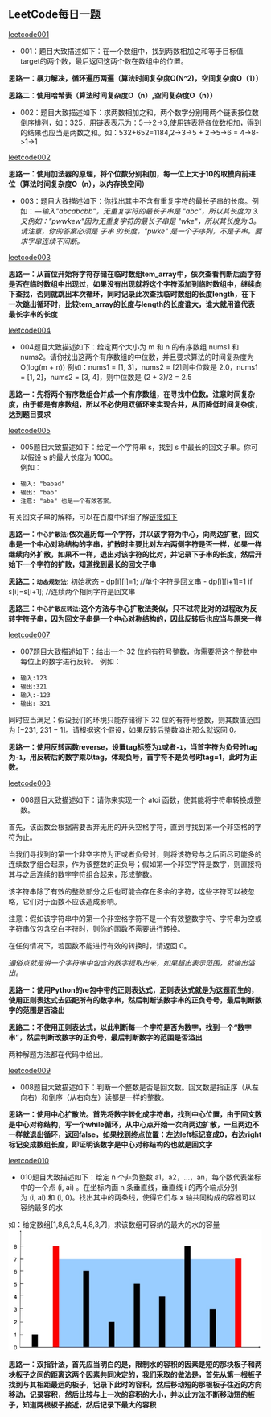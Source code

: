 
## LeetCode每日一题
[leetcode001](https://leetcode-cn.com/problems/two-sum/)

* 001：题目大致描述如下：在一个数组中，找到两数相加之和等于目标值target的两个数，最后返回这两个数在数组中的位置。  

**思路一：暴力解决，循环遍历两遍（算法时间复杂度O(N^2)，空间复杂度O（1））**  

**思路二：使用哈希表（算法时间复杂度O（n）,空间复杂度O（n））**  

* 002：题目大致描述如下：求两数相加之和，两个数字分别用两个链表按位数倒序排列，如：325，用链表表示为：5—>2->3,使用链表将各位数相加，得到的结果也应当是两数之和。如：532+652=1184,2->3->5 + 2->5->6 = 4->8->1->1  

[leetcode002](https://leetcode-cn.com/problems/add-two-numbers/) 

**思路一：使用加法器的原理，将个位数分别相加，每一位上大于10的取模向前进位（算法时间复杂度O（n），以内存换空间）**

* 003：题目大致描述如下：你找出其中不含有重复字符的最长子串的长度。例如：—_输入"abcabcbb"，无重复字符的最长子串是 "abc"，所以其长度为 3.又例如："pwwkew"因为无重复字符的最长子串是 "wke"，所以其长度为 3。请注意，你的答案必须是 子串 的长度，"pwke" 是一个子序列，不是子串。要求字串连续不间断。_

[leetcode003](https://leetcode-cn.com/problems/longest-substring-without-repeating-characters/) 

**思路一：从首位开始将字符存储在临时数组tem_array中，依次查看判断后面字符是否在临时数组中出现过，如果没有出现就将这个字符添加到临时数组中，继续向下查找，否则就跳出本次循环，同时记录此次查找临时数组的长度length，在下一次跳出循环时，比较tem_array的长度与length的长度谁大，谁大就用谁代表最长字串的长度** 

[leetcode004](https://leetcode-cn.com/problems/median-of-two-sorted-arrays/) 

* 004题目大致描述如下：给定两个大小为 m 和 n 的有序数组 nums1 和 nums2。请你找出这两个有序数组的中位数，并且要求算法的时间复杂度为 O(log(m + n))
例如：nums1 = [1, 3]，nums2 = [2]则中位数是 2.0，nums1 = [1, 2]，nums2 = [3, 4]，则中位数是 (2 + 3)/2 = 2.5

**思路一：先将两个有序数组合并成一个有序数组，在寻找中位数。注意时间复杂度，由于都是有序数组，所以不必使用双循环来实现合并，从而降低时间复杂度，达到题目要求**

[leetcode005](https://leetcode-cn.com/problems/longest-palindromic-substring/)   
* 005题目大致描述如下：给定一个字符串 s，找到 s 中最长的回文子串。你可以假设 s 的最大长度为 1000。  
例如：  
- `输入: "babad"`
- `输出: "bab"`
- `注意: "aba" 也是一个有效答案。`

有关回文子串的解释，可以在百度中详细了解[链接如下](https://baike.baidu.com/item/%E5%9B%9E%E6%96%87%E4%B8%B2/1274921?fr=aladdin)

**思路一：`中心扩散法`:依次遍历每一个字符，并以该字符为中心，向两边扩散，回文串是一个中心对称结构的字串，扩散时主要比对左右两侧字符是否一样，如果一样继续向外扩散，如果不一样，退出对该字符的比对，并记录下子串的长度，然后开始下一个字符的扩散，知道找到最长的回文子串**

**思路二：`动态规划法`:**
初始状态  - dp[i][i]=1; //单个字符是回文串  - dp[i][i+1]=1 if s[i]=s[i+1]; //连续两个相同字符是回文串

**思路三：`中心扩散反转法`:这个方法与中心扩散法类似，只不过将比对的过程改为反转字符子串，因为回文子串是一个中心对称结构的，因此反转后也应当与原来一样**

[leetcode007](https://leetcode-cn.com/problems/reverse-integer/)

* 007题目大致描述如下：给出一个 32 位的有符号整数，你需要将这个整数中每位上的数字进行反转。
例如：
- `输入:123`
- `输出:321`
- `输入:-123`
- `输出:-321`

同时应当满足：假设我们的环境只能存储得下 32 位的有符号整数，则其数值范围为 [−231,  231 − 1]。请根据这个假设，如果反转后整数溢出那么就返回 0。

**思路一：使用反转函数reverse，设置tag标签为`1`或者`-1`，当首字符为负号时tag为`-1`，用反转后的数字乘以tag，体现负号，首字符不是负号时tag=1，此时为正数。**

[leetcode008](https://leetcode-cn.com/problems/string-to-integer-atoi/)

* 008题目大致描述如下：请你来实现一个 atoi 函数，使其能将字符串转换成整数。

首先，该函数会根据需要丢弃无用的开头空格字符，直到寻找到第一个非空格的字符为止。

当我们寻找到的第一个非空字符为正或者负号时，则将该符号与之后面尽可能多的连续数字组合起来，作为该整数的正负号；假如第一个非空字符是数字，则直接将其与之后连续的数字字符组合起来，形成整数。

该字符串除了有效的整数部分之后也可能会存在多余的字符，这些字符可以被忽略，它们对于函数不应该造成影响。

注意：假如该字符串中的第一个非空格字符不是一个有效整数字符、字符串为空或字符串仅包含空白字符时，则你的函数不需要进行转换。

在任何情况下，若函数不能进行有效的转换时，请返回 0。

*通俗点就是讲一个字符串中包含的数字提取出来，如果超出表示范围，就输出溢出。*

**思路一：使用Python的re包中带的正则表达式，正则表达式就是为这题而生的，使用正则表达式去匹配所有的数字串，然后判断该数字串的正负号号，最后判断数字的范围是否溢出**

**思路二：不使用正则表达式，以此判断每一个字符是否为数字，找到一个“数字串”，然后判断改数字的正负号，最后判断数字的范围是否溢出**

两种解题方法都在代码中给出。

[leetcode009](https://leetcode-cn.com/problems/palindrome-number/)

* 008题目大致描述如下：判断一个整数是否是回文数。回文数是指正序（从左向右）和倒序（从右向左）读都是一样的整数。

**思路一：使用中心扩散法。首先将数字转化成字符串，找到中心位置，由于回文数是中心对称结构，写一个while循环，从中心点开始一次向两边扩散，一旦两边不一样就退出循环，返回false，如果找到终点位置：左边left标记变成0，右边right标记变成数组长度，即证明该数字是中心对称结构的也就是回文字**

[leetcode010](https://leetcode-cn.com/problems/container-with-most-water/)

* 010题目大致描述如下：给定 n 个非负整数 a1，a2，...，an，每个数代表坐标中的一个点 (i, ai) 。在坐标内画 n 条垂直线，垂直线 i 的两个端点分别为 (i, ai) 和 (i, 0)。找出其中的两条线，使得它们与 x 轴共同构成的容器可以容纳最多的水

如：给定数组[1,8,6,2,5,4,8,3,7]，求该数组可容纳的最大的水的容量
![IMAGE](https://github.com/Gaoshiguo/LeetCode-Everyday/blob/master/test_day1/question_11.jpg)

**思路一：双指针法，首先应当明白的是，限制水的容积的因素是短的那块板子和两块板子之间的距离这两个因素共同决定的，我们采取的做法是，首先从第一根板子找到与其相距最远的板子，记录下此时的容积，然后移动短的那根板子往近的方向移动，记录容积，然后比较与上一次的容积的大小，并以此方法不断移动短的板子，知道两根板子接近，然后记录下最大的容积**

